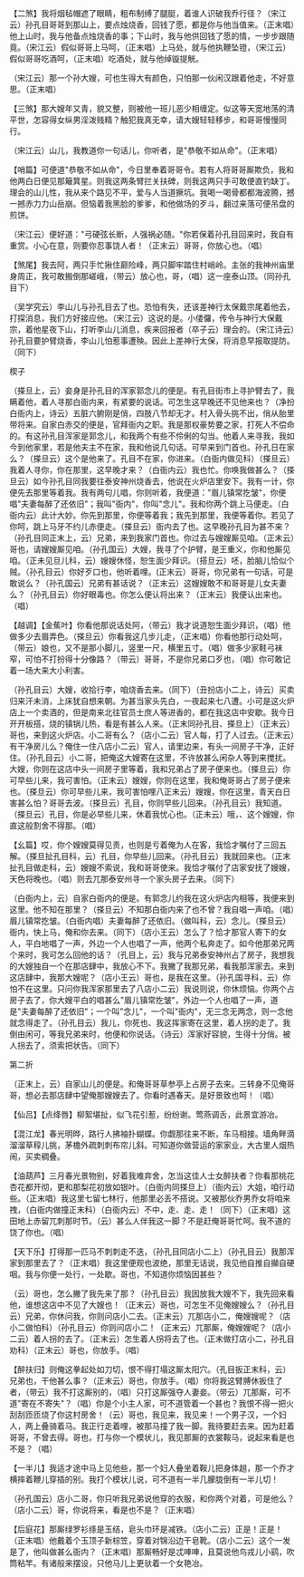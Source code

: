 <!-- { "loadSidebar": true } -->
【二煞】我将烟毡帽遮了眼睛，粗布制缚了腿脡，着谁人识破我乔行径？（宋江云）孙孔目哥哥到那山上，要点烛烧香，回钱了愿，都是你与他当值来。（正末唱）他上山时，我与他备点烛烧香的事；下山时，我与他供回钱了愿的情，一步步跟随竟。（宋江云）假似哥哥上马呵，（正末唱）上马处，就与他执鞭坠镫，（宋江云）假似哥哥吃酒呵，（正末唱）吃酒处，就与他绰镟提觥。

（宋江云）那一个孙大嫂，可也生得大有颜色，只怕那一伙闲汉跟着他走，不好意思。（正末唱）

【三煞】那大嫂年又青，貌又整，则被他一班儿恶少相缠定。似这等天宽地荡的清平世，怎容得女纵男淫泼贱精？触犯我真无幸，请大嫂轻轻移步，和哥哥慢慢同行。

（宋江云）山儿，我教道你一句话儿，你听者，是"恭敬不如从命"。（正末唱）

【哨篇】可便道"恭敬不如从命"，今日里奉着哥哥令。若有人将哥哥厮欺负，我和他两白日便见那簸箕星。则我这两条臂拦关扶碑，则我这两只手可敢便直钓缺丁。理会的山儿性，我从来个路见不平，爱与人当道撅坑。我喝一喝骨都都海波腾，撼一撼赤力力山岳崩。但恼着我黑脸的爹爹，和他做场的歹斗，翻过来落可便吊盘的煎饼。

（宋江云）便好道："弓硬弦长断，人强祸必随。"你若保着孙孔目回来时，我自有重赏。小心在意，则要你忍事饶人者！（正末云）哥哥，你放心也。（唱）

【煞尾】我去阿，两只手忙揪住巅险峰，两只脚牢踏住村峭岭。主张的我神州庙里身周正，我可敢搬倒那嵯峨，（带云）放心也，哥，（唱）这一座泰山顶。（同孙孔目下）

（吴学究云）李山儿与孙孔目去了也。恐怕有失，还该差神行太保戴宗尾着他去，打探消息，我们方好接应他。（宋江云）这说的是。小偻儸，传令与神行大保戴宗，着他星夜下山，打听李山儿消息，疾来回报者（卒子云）理会的。（宋江诗云）孙孔目要护臂烧香，李山儿怕惹事遭殃。因此上差神行太保，将消息早报取提防。（同下）

楔子

（搽旦上，云）妾身是孙孔目的浑家郭念儿的便是。有孔目街市上寻护臂去了，我瞒着他，着人寻那白衙内来，有紧要的说话。可怎生这早晚还不见他来也？（净扮白衙内上，诗云）五脏六腑刚是俏，四肢八节却无才。村入骨头挑不出，俏从胎里带将来。自家白赤交的便是，官拜衙内之职。我是那权豪势要之家，打死人不偿命的。有这孙孔目浑家是郭念儿，和我两个有些不伶俐的勾当。他着人来寻我，我如今到他家里，若是他夫主不在家，我和他说几句话。可早来到门首也。孙孔日在家么？（搽旦云）这个是他来了。孔目不在家，你进来。（白衙内做见科）（搽旦云）我着人寻你，你在那里，这早晚才来？（白衙内云）我也忙。你唤我做甚么？（搽旦云）如今孙孔目同我要往泰安神州烧香去，他说在火炉店里安下。我有一计，你便先去那里等着我。我有两句儿唱，你则听着，我便道："眉儿镇常扢皱"，你便唱"夫妻每醉了还依旧"；我叫"衙内"，你叫"念儿"。我和你两个跳上马便走。（白衙内云）此计大妙。你先到那里，你便等着我；我先到那里，我便等着你。若见了你呵，跳上马牙不约儿赤便走。（搽旦云）衙内去了也。这早晚孙孔目为甚不来？（孙孔目同正末上，云）兄弟，来到我家门首也。你过去与嫂嫂厮见咱。（正末云）哥也，请嫂嫂厮见咱。（孙孔国云）大嫂，我寻了个护臂，是王重义，你和他厮见咱。（正未见旦儿科，云）嫂嫂休怪，恕生面少拜识。（搭旦云）呸，脸脑儿恰似个贼。（孙孔目云）你好歹口也，他听着哩。(正末云）哥哥，你兄弟有一句话，可是敢说么？（孙孔国云）兄弟有甚话说？（正末云）这嫂嫂敢不和哥哥是儿女夫妻么？（孙孔目云）你好眼毒也。你怎么便认将出来？（正末云）我便认出来也。（唱）

【越调】【金蕉叶】你看他那说话处阿，（带云）我才说道恕生面少拜识，（唱）他做多少去眉弄色。（搽旦云）你看我这几步儿走，（正末唱）你看他那行动处呵，（带云）娘也，又不是那小脚儿，竖里一尺，横里五寸。（唱）做多少家鞋弓袜窄，可怕不打扮得十分像路？（带云）哥哥，不是你兄弟口歹也，（唱）你可敢记着一场大来大小利害。

（孙孔目云）大嫂，收拾行李，咱烧香去来。（同下）（丑扮店小二上，诗云）买卖归来汗未消，上床犹自想来朝。为甚当家头先白，一夜起来七八遭。小可是这火炉店上一个卖酒的，但是南来北往官员士庶人等进香的，都在我这店中安歇。我今日开开板搭，烧的镇锅儿热，看是有甚么人来。（正末同孙孔目、搽旦上）（正末云）哥也，来到这火炉店。小二哥有么？（店小二云）官人每，打了人过去。（正末云）有干净房儿么？俺住一住八店小二云）官人，请里边来，有头一间房子干净，正好住。（孙孔目云）小二哥，把俺这大嫂寄在这里，不许放甚么闲杂人等到来搅扰。大嫂，你则在这店中头一间房子里等着，我和兄弟占了房子便来也。（搽旦云）你可早些儿来，我可害怕。（正末云）嫂嫂，你则在这里，我和俺哥哥占了房子便来也。（搽旦云）你可早些儿来，我可害怕哩八正末云）嫂嫂，你在这里，青天白日害甚么怕？哥哥去波。（搽旦云）孔目，你则早些儿回来。（孙孔目云）我知道。（搽旦云）孔目，你是必早些儿来，休着我忧心也。（正未云）哦，、这个嫂嫂，你直这般割舍不得那。（唱）

【幺篇】哎，你个嫂嫂莫得见责，也则是亏着俺为人在客，我恰才嘱付了三回五解。（搽旦扯孔目科，云）孔目，你早些儿回来。（孙孔目云）我就回来也。（正末扯孔目做走科，云）嫂嫂不索说，我和哥哥使来。我恰才嘱付了店家安抚了嫂嫂，天色将晚也。（唱）则去兀那泰安州寻一个家头房子去来。（同下）

（白衙内上，云）自家白衙内的便是。有郭念儿约我在这火炉店内相等，我便来到这里。他不知在那里？（搽旦云）不知那白衙内来了也不曾？我自唱一声咱。（唱）眉儿镇常扢皱。（白衙内唱）夫妻每醉了还依旧。（做叫科，云）念儿。（搽旦云）衙内，快上马，俺和你去来。（同下）（店小王云）怎么了？恰才那官人寄下的女人，平白地唱了一声，外边一个人也唱了一声，他两个私奔走了。如今他那弟兄两个来时，我可怎么回他的话？（孔目上，云）我与兄弟泰安神州占了房子，我想我的大嫂独自一个在那店肆中，我放心不下。我撇了我那兄弟，看我那浑家去。来到这店肆中，我那大嫂呢？（店小王云）哥也，是我在这里。（孙孔国寻科，云）你怕不在这里。只问你我浑家那里去了八店小二云）我说则说，你休烦恼。你两个占房子去了，你大嫂平白的唱甚么"眉儿镇常扢皱"，外边一个人也唱了一声，道是"夫妻每醉了还依旧"；一个叫"念儿"，一个叫"衙内"，无三念无两念，则一念他就念得走了。（孙孔目云）我儿，你死也、我这挥家寄在这里，着人拐的走了。我倒由闲可，等我兄弟来时，他便和你说话。（诗云）浑家好容貌，生得十分俏。被人拐去了，须索把状告。（同下）


第二折

（正末上，云）自家山儿的便是。和俺哥哥草参亭上占房子去来。三转身不见俺哥哥，想必去那店肆中望俺那嫂嫂去了。你看时遇春天。是好景致也呵！（唱）

【仙吕】【点绛唇】柳絮堪扯，似飞花引惹，纷纷谢。莺燕调舌，此景宜游冶。

【混江龙】春光明晔，路行人拂袖扑蝴蝶。你觑那往来不断，车马相接。墙角畔滴溜溜草稕儿挑，茅檐外疏刺刺布帘儿斜。可知道你做营运的家家业，大古里人烟热闹，买卖稠叠。

【油葫芦】三月春光景物别，好着我难弃舍，怎当这佳人士女醉扶者？你看那桃花杏花都开彻，更和那梨花初放如银叶。（白衙内同搽旦上）（衙内云）大姐，咱行动些。（正末唱）我这里七留七林行，他那里必丢不搭说。又被那伙乔男乔女将咱来拽，（白衙内做撞正末科）（白衙内云）不中，走、走、走！（同下）（正末唱）这田地上赤留兀刺那时节。（云）甚么人伴我这一脚？不是赶俺哥哥忙呵。我不道的饶了你也。（唱）

【天下乐】打得那一匹马不刺刺走不迭，（孙孔目同店小二上）（孙孔目云）我那浑家到那里去了？（正末唱）我这里便观也波绝，那里无话说，我见他自推自攧自硬咽。我与你便一处行，一处歇。哥也，不知道你烦恼因甚些？

（云）哥也，怎么撇了我先来了那？（孙孔目云）我因放我大嫂不下，我先回来看他，谁想这店中不见了大嫂也！（正末云）哥也，可怎生不见俺嫂嫂么？（孙孔目云）兄弟，你休问我，你则问店小二去。（正末云）兀那店小二，俺嫂嫂呢？（店小二做怕科）（孙孔目云）你则问店小二！（正末云）兀那厮，俺嫂嫂呢？（店小二云）着人拐的去了。（正末云）怎生着人拐将去了也。（正末做打店小二，孙孔目劝科）（正末云）哥也，你放手。（唱）

【醉扶归】则俺这拳起处如刀切，恨不得打塌这厮太阳穴。（孔目扳正末科，云）兄弟也，干他甚么事？（正末云）哥也，你放手。（唱）你将我这臂膊休扳住了者，（带云）我不打这厮别的，（唱）只打这厮强夺人妻妾。（带云）兀那厮，可不道"寄在不寄失"？（唱）你是个小主人家，可不道管着一个甚也？我恨不得一把火刮刮匝匝烧了你这村房舍！（云）哥也，我见来，我见来！一个男子汉，一个妇人，两上叠骑着马。我正行走着哩，被那马撞了我一脚。我待要赶去来。因为赶着哥哥，不曾去得。哥也，打与你一个模状儿，我见那厮的衣裳鞍马，说起来看是也不是？（唱）

【一半儿】我适才途中马上见他些，那一个妇人叠坐着鞍儿把身体趄，那一个乔才横摔着鞭儿穿插的别。我打个模状儿说，可不道有一半几朦胧倒有一半儿切！

（孙孔国云）店小二哥，你只听我兄弟说他穿的衣服，和你两个对着，可是他么？（店小二云）哥，你说将来，看是也不是？（正末唱）

【后庭花】那厮绿罗衫绦是玉结，皂头巾环是减铁。（店小二云）正是！正是！（正末唱）他戴着个玉顶子新棕笠，穿着对锦沿边干皂靴。（店小二云）这个一发是了，他叫做甚么衙内？（正末唱）那厮畅好是忒唓唓，且莫说他鸟戎儿小鹞，吹筒粘竿。有诸般来摆设，只他马儿上更驮着一个女艳冶。

